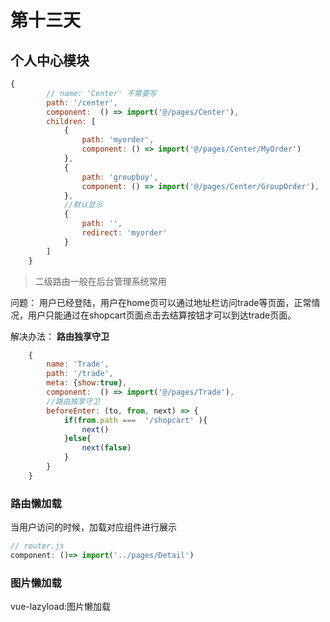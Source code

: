 # 第十三天

## 个人中心模块

```js
{
        // name: 'Center' 不需要写
        path: '/center',
        component:  () => import('@/pages/Center'),
        children: [
            {
                path: 'myorder',
                component: () => import('@/pages/Center/MyOrder')
            },
            {
                path: 'groupbuy',
                component: () => import('@/pages/Center/GroupOrder'),
            },
            //默认显示
            {
                path: '',
                redirect: 'myorder'
            }
        ]
    }
```

>二级路由一般在后台管理系统常用

问题：
用户已经登陆，用户在home页可以通过地址栏访问trade等页面，正常情况，用户只能通过在shopcart页面点击去结算按钮才可以到达trade页面。

解决办法：
**路由独享守卫**  

```js
    {
        name: 'Trade',
        path: '/trade',
        meta: {show:true},
        component:  () => import('@/pages/Trade'),
        //路由独享守卫
        beforeEnter: (to, from, next) => {
            if(from.path ===  '/shopcart' ){
                next()
            }else{
                next(false)
            }
        }
    }
```

### 路由懒加载

当用户访问的时候，加载对应组件进行展示

```js
// router.js
component: ()=> import('../pages/Detail')
```

### 图片懒加载

vue-lazyload:图片懒加载

